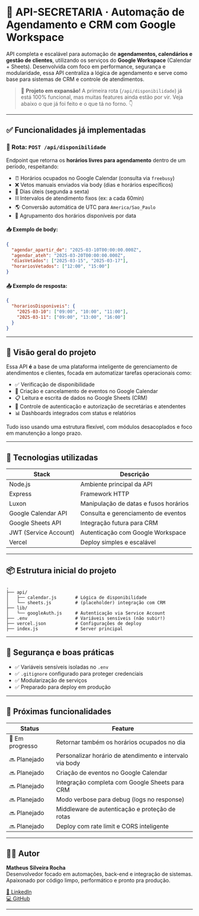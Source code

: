 # 📅 API-SECRETARIA · Automação de Agendamento e CRM com Google Workspace

API completa e escalável para automação de **agendamentos, calendários e gestão de clientes**, utilizando os serviços do **Google Workspace** (Calendar + Sheets). Desenvolvida com foco em performance, segurança e modularidade, essa API centraliza a lógica de agendamento e serve como base para sistemas de CRM e controle de atendimentos.

> 🚧 **Projeto em expansão!** A primeira rota (`/api/disponibilidade`) já está 100% funcional, mas muitas features ainda estão por vir. Veja abaixo o que já foi feito e o que tá no forno. 👇

---

## ✅ Funcionalidades já implementadas

### 🔹 Rota: `POST /api/disponibilidade`

Endpoint que retorna os **horários livres para agendamento** dentro de um período, respeitando:

- ⏰ Horários ocupados no Google Calendar (consulta via `freebusy`)
- ❌ Vetos manuais enviados via body (dias e horários específicos)
- 📅 Dias úteis (segunda a sexta)
- ⛓️ Intervalos de atendimento fixos (ex: a cada 60min)
- 🌎 Conversão automática de UTC para `America/Sao_Paulo`
- 📂 Agrupamento dos horários disponíveis por data

#### 📥 Exemplo de body:

```json
{
  "agendar_apartir_de": "2025-03-10T00:00:00.000Z",
  "agendar_ateh": "2025-03-20T00:00:00.000Z",
  "diasVetados": ["2025-03-15", "2025-03-17"],
  "horariosVetados": ["12:00", "15:00"]
}
```

#### 📤 Exemplo de resposta:

```json
{
  "horariosDisponiveis": {
    "2025-03-10": ["09:00", "10:00", "11:00"],
    "2025-03-11": ["09:00", "13:00", "16:00"]
  }
}
```

---

## 🧠 Visão geral do projeto

Essa API **é** a base de uma plataforma inteligente de gerenciamento de atendimentos e clientes, focada em automatizar tarefas operacionais como:

- ✅ Verificação de disponibilidade
- 📆 Criação e cancelamento de eventos no Google Calendar
- 📋 Leitura e escrita de dados no Google Sheets (CRM)
- 🔐 Controle de autenticação e autorização de secretárias e atendentes
- 📊 Dashboards integrados com status e relatórios

Tudo isso usando uma estrutura flexível, com módulos desacoplados e foco em manutenção a longo prazo.

---

## 🧱 Tecnologias utilizadas

| Stack                 | Descrição                             |
| --------------------- | ------------------------------------- |
| Node.js               | Ambiente principal da API             |
| Express               | Framework HTTP                        |
| Luxon                 | Manipulação de datas e fusos horários |
| Google Calendar API   | Consulta e gerenciamento de eventos   |
| Google Sheets API     | Integração futura para CRM            |
| JWT (Service Account) | Autenticação com Google Workspace     |
| Vercel                | Deploy simples e escalável            |

---

## 📦 Estrutura inicial do projeto

```
.
├── api/
│   ├── calendar.js       # Lógica de disponibilidade
│   └── sheets.js         # (placeholder) integração com CRM
├── lib/
│   └── googleAuth.js     # Autenticação via Service Account
├── .env                  # Variáveis sensíveis (não subir!)
├── vercel.json           # Configurações de deploy
├── index.js              # Server principal
```

---

## 🔐 Segurança e boas práticas

- ✅ Variáveis sensíveis isoladas no `.env`
- ✅ `.gitignore` configurado para proteger credenciais
- ✅ Modularização de serviços
- ✅ Preparado para deploy em produção

---

## 🧪 Próximas funcionalidades

| Status          | Feature                                                  |
| --------------- | -------------------------------------------------------- |
| 🔄 Em progresso | Retornar também os horários ocupados no dia              |
| 🔜 Planejado    | Personalizar horário de atendimento e intervalo via body |
| 🔜 Planejado    | Criação de eventos no Google Calendar                    |
| 🔜 Planejado    | Integração completa com Google Sheets para CRM           |
| 🔜 Planejado    | Modo verbose para debug (logs no response)               |
| 🔜 Planejado    | Middleware de autenticação e proteção de rotas           |
| 🔜 Planejado    | Deploy com rate limit e CORS inteligente                 |

---

## 👨‍💻 Autor

**Matheus Silveira Rocha**  
Desenvolvedor focado em automações, back-end e integração de sistemas.  
Apaixonado por código limpo, performático e pronto pra produção.

[🔗 LinkedIn](https://linkedin.com/in/teulink)  
[💻 GitHub](https://github.com/teuuser)

---
